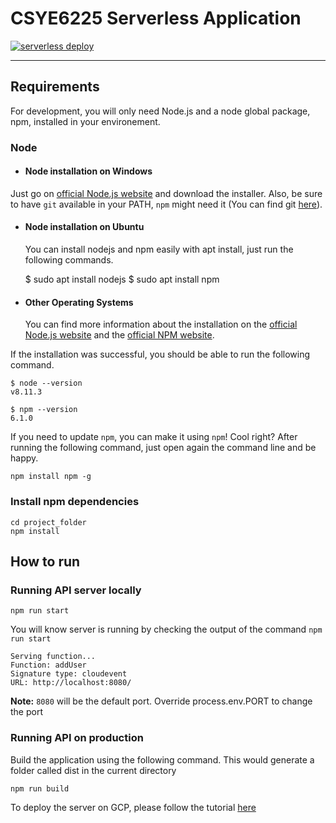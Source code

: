 # CSYE6225 Serverless Application

[![serverless deploy](https://github.com/Tejamarlapati/serverless/actions/workflows/deploy.yml/badge.svg)](https://github.com/Tejamarlapati/serverless/actions/workflows/deploy.yml)

---

## Requirements

For development, you will only need Node.js and a node global package, npm, installed in your environement.

### Node

- #### Node installation on Windows

Just go on [official Node.js website](https://nodejs.org/) and download the installer.
Also, be sure to have `git` available in your PATH, `npm` might need it (You can find git [here](https://git-scm.com/)).

- #### Node installation on Ubuntu

    You can install nodejs and npm easily with apt install, just run the following commands.

    $ sudo apt install nodejs
    $ sudo apt install npm

- #### Other Operating Systems

  You can find more information about the installation on the [official Node.js website](https://nodejs.org/) and the [official NPM website](https://npmjs.org/).

If the installation was successful, you should be able to run the following command.

    $ node --version
    v8.11.3

    $ npm --version
    6.1.0

If you need to update `npm`, you can make it using `npm`! Cool right? After running the following command, just open again the command line and be happy.

    npm install npm -g

### Install npm dependencies

    cd project_folder
    npm install

## How to run

### Running API server locally

    npm run start

You will know server is running by checking the output of the command `npm run start`

    Serving function...
    Function: addUser
    Signature type: cloudevent
    URL: http://localhost:8080/

**Note:** `8080` will be the default port. Override process.env.PORT to change the port

### Running API on production

Build the application using the following command.
This would generate a folder called dist in the current directory

    npm run build

To deploy the server on GCP, please follow the tutorial [here](https://cloud.google.com/functions/docs/deploying/filesystem)
